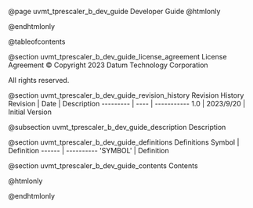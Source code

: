 @page uvmt_tprescaler_b_dev_guide Developer Guide
@htmlonly
<div class="autonumbering">
@endhtmlonly


@tableofcontents


@section uvmt_tprescaler_b_dev_guide_license_agreement License Agreement
© Copyright 2023 Datum Technology Corporation

All rights reserved.


@section uvmt_tprescaler_b_dev_guide_revision_history Revision History
Revision  | Date | Description
--------- | ---- | -----------
1.0 | 2023/9/20 | Initial Version

@subsection uvmt_tprescaler_b_dev_guide_description Description


@section uvmt_tprescaler_b_dev_guide_definitions Definitions
Symbol | Definition
------ | ----------
 'SYMBOL' | Definition


@section uvmt_tprescaler_b_dev_guide_contents Contents


@htmlonly
</div>
@endhtmlonly